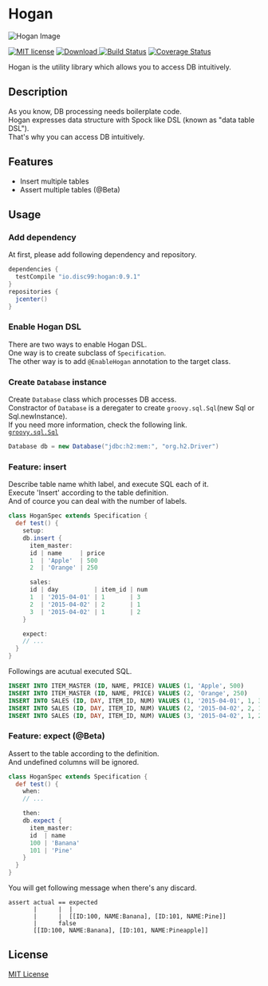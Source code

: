 # Hogan

![Hogan Image](https://raw.githubusercontent.com/wiki/disc99/hogan/images/hogan.png)

[![MIT license](http://img.shields.io/badge/license-MIT-brightgreen.svg)](http://opensource.org/licenses/MIT)
[![Download](https://api.bintray.com/packages/disc99/maven/hogan/images/download.svg) ](https://bintray.com/disc99/maven/hogan/_latestVersion)
[![Build Status](https://travis-ci.org/disc99/hogan.svg?branch=master)](https://travis-ci.org/disc99/hogan)
[![Coverage Status](https://coveralls.io/repos/github/disc99/hogan/badge.svg?branch=master)](https://coveralls.io/github/disc99/hogan?branch=master)

Hogan is the utility library which allows you to access DB intuitively.


## Description
As you know, DB processing needs boilerplate code.<br>
Hogan expresses data structure with Spock like DSL (known as "data table DSL").<br>
That's why you can access DB intuitively.

## Features
- Insert multiple tables
- Assert multiple tables (@Beta)


## Usage
### Add dependency
At first, please add following dependency and repository.

```groovy
dependencies {
  testCompile "io.disc99:hogan:0.9.1"
}
repositories {
  jcenter()
}
```
### Enable Hogan DSL
There are two ways to enable Hogan DSL.<br>
One way is to create subclass of `Specification`.<br>
The other way is to add `@EnableHogan` annotation to the target class.

### Create `Database` instance
Create `Database` class which processes DB access.<br>
Constractor of `Database` is a deregater to create `groovy.sql.Sql`(new Sql or Sql.newInstance).<br>
If you need more information, check the following link.<br>
[`groovy.sql.Sql`](http://docs.groovy-lang.org/docs/latest/html/gapi/groovy/sql/Sql.html)

```groovy
Database db = new Database("jdbc:h2:mem:", "org.h2.Driver")
```

### Feature: insert
Describe table name whith label, and execute SQL each of it.<br>
Execute 'Insert' according to the table definition.<br>
And of cource you can deal with the number of labels.

```groovy
class HoganSpec extends Specification {
  def test() {
    setup:
    db.insert {
      item_master:
      id | name     | price
      1  | 'Apple'  | 500
      2  | 'Orange' | 250

      sales:
      id | day          | item_id | num
      1  | '2015-04-01' | 1       | 3
      2  | '2015-04-02' | 2       | 1
      3  | '2015-04-02' | 1       | 2
    }

    expect:
    // ...
  }
}
```

Followings are acutual executed SQL.

```sql
INSERT INTO ITEM_MASTER (ID, NAME, PRICE) VALUES (1, 'Apple', 500)
INSERT INTO ITEM_MASTER (ID, NAME, PRICE) VALUES (2, 'Orange', 250)
INSERT INTO SALES (ID, DAY, ITEM_ID, NUM) VALUES (1, '2015-04-01', 1, 3)
INSERT INTO SALES (ID, DAY, ITEM_ID, NUM) VALUES (2, '2015-04-02', 2, 1)
INSERT INTO SALES (ID, DAY, ITEM_ID, NUM) VALUES (3, '2015-04-02', 1, 2)
```

### Feature: expect (@Beta)
Assert to the table according to the definition.<br>
And undefined columns will be ignored.

```groovy
class HoganSpec extends Specification {
  def test() {
    when:
    // ...

    then:
    db.expect {
      item_master:
      id  | name
      100 | 'Banana'
      101 | 'Pine'
    }
  }
}
```

You will get following message when there's any discard.

```
assert actual == expected
       |      |  |
       |      |  [[ID:100, NAME:Banana], [ID:101, NAME:Pine]]
       |      false
       [[ID:100, NAME:Banana], [ID:101, NAME:Pineapple]]
```

## License
[MIT License](https://github.com/disc99/hogan/blob/master/LICENSE)
